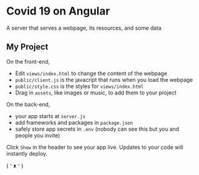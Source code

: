 # Covid 19 on Angular

A server that serves a webpage, its resources, and some data


## My Project

On the front-end,

- Edit `views/index.html` to change the content of the webpage
- `public/client.js` is the javacript that runs when you load the webpage
- `public/style.css` is the styles for `views/index.html`
- Drag in `assets`, like images or music, to add them to your project

On the back-end,

- your app starts at `server.js`
- add frameworks and packages in `package.json`
- safely store app secrets in `.env` (nobody can see this but you and people you invite)

Click `Show` in the header to see your app live. Updates to your code will instantly deploy.



( ᵔ ᴥ ᵔ )
